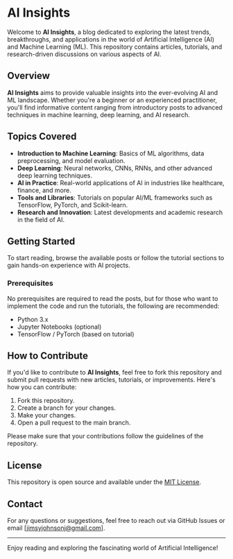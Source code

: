 # AI Insights

Welcome to **AI Insights**, a blog dedicated to exploring the latest trends, breakthroughs, and applications in the world of Artificial Intelligence (AI) and Machine Learning (ML). This repository contains articles, tutorials, and research-driven discussions on various aspects of AI.

## Overview

**AI Insights** aims to provide valuable insights into the ever-evolving AI and ML landscape. Whether you're a beginner or an experienced practitioner, you'll find informative content ranging from introductory posts to advanced techniques in machine learning, deep learning, and AI research.

## Topics Covered

- **Introduction to Machine Learning**: Basics of ML algorithms, data preprocessing, and model evaluation.
- **Deep Learning**: Neural networks, CNNs, RNNs, and other advanced deep learning techniques.
- **AI in Practice**: Real-world applications of AI in industries like healthcare, finance, and more.
- **Tools and Libraries**: Tutorials on popular AI/ML frameworks such as TensorFlow, PyTorch, and Scikit-learn.
- **Research and Innovation**: Latest developments and academic research in the field of AI.

## Getting Started

To start reading, browse the available posts or follow the tutorial sections to gain hands-on experience with AI projects.

### Prerequisites

No prerequisites are required to read the posts, but for those who want to implement the code and run the tutorials, the following are recommended:
- Python 3.x
- Jupyter Notebooks (optional)
- TensorFlow / PyTorch (based on tutorial)

## How to Contribute

If you'd like to contribute to **AI Insights**, feel free to fork this repository and submit pull requests with new articles, tutorials, or improvements. Here's how you can contribute:

1. Fork this repository.
2. Create a branch for your changes.
3. Make your changes.
4. Open a pull request to the main branch.

Please make sure that your contributions follow the guidelines of the repository.

## License

This repository is open source and available under the [MIT License](LICENSE).

## Contact

For any questions or suggestions, feel free to reach out via GitHub Issues or email [jimsyjohnsonj@gmail.com].

---

Enjoy reading and exploring the fascinating world of Artificial Intelligence!


